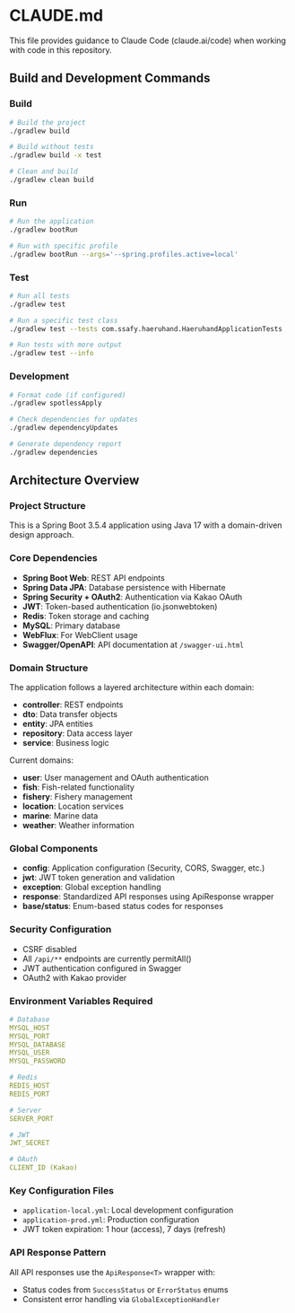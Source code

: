 # CLAUDE.md

This file provides guidance to Claude Code (claude.ai/code) when working with code in this repository.

## Build and Development Commands

### Build
```bash
# Build the project
./gradlew build

# Build without tests
./gradlew build -x test

# Clean and build
./gradlew clean build
```

### Run
```bash
# Run the application
./gradlew bootRun

# Run with specific profile
./gradlew bootRun --args='--spring.profiles.active=local'
```

### Test
```bash
# Run all tests
./gradlew test

# Run a specific test class
./gradlew test --tests com.ssafy.haeruhand.HaeruhandApplicationTests

# Run tests with more output
./gradlew test --info
```

### Development
```bash
# Format code (if configured)
./gradlew spotlessApply

# Check dependencies for updates
./gradlew dependencyUpdates

# Generate dependency report
./gradlew dependencies
```

## Architecture Overview

### Project Structure
This is a Spring Boot 3.5.4 application using Java 17 with a domain-driven design approach.

### Core Dependencies
- **Spring Boot Web**: REST API endpoints
- **Spring Data JPA**: Database persistence with Hibernate
- **Spring Security + OAuth2**: Authentication via Kakao OAuth
- **JWT**: Token-based authentication (io.jsonwebtoken)
- **Redis**: Token storage and caching
- **MySQL**: Primary database
- **WebFlux**: For WebClient usage
- **Swagger/OpenAPI**: API documentation at `/swagger-ui.html`

### Domain Structure
The application follows a layered architecture within each domain:
- **controller**: REST endpoints
- **dto**: Data transfer objects
- **entity**: JPA entities
- **repository**: Data access layer
- **service**: Business logic

Current domains:
- **user**: User management and OAuth authentication
- **fish**: Fish-related functionality
- **fishery**: Fishery management
- **location**: Location services
- **marine**: Marine data
- **weather**: Weather information

### Global Components
- **config**: Application configuration (Security, CORS, Swagger, etc.)
- **jwt**: JWT token generation and validation
- **exception**: Global exception handling
- **response**: Standardized API responses using ApiResponse wrapper
- **base/status**: Enum-based status codes for responses

### Security Configuration
- CSRF disabled
- All `/api/**` endpoints are currently permitAll()
- JWT authentication configured in Swagger
- OAuth2 with Kakao provider

### Environment Variables Required
```yaml
# Database
MYSQL_HOST
MYSQL_PORT
MYSQL_DATABASE
MYSQL_USER
MYSQL_PASSWORD

# Redis
REDIS_HOST
REDIS_PORT

# Server
SERVER_PORT

# JWT
JWT_SECRET

# OAuth
CLIENT_ID (Kakao)
```

### Key Configuration Files
- `application-local.yml`: Local development configuration
- `application-prod.yml`: Production configuration
- JWT token expiration: 1 hour (access), 7 days (refresh)

### API Response Pattern
All API responses use the `ApiResponse<T>` wrapper with:
- Status codes from `SuccessStatus` or `ErrorStatus` enums
- Consistent error handling via `GlobalExceptionHandler`